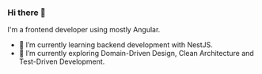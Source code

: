 ### Hi there 👋

I'm a frontend developer using mostly Angular.

- 🌱 I’m currently learning backend development with NestJS.
- 🔭 I’m currently exploring Domain-Driven Design, Clean Architecture and Test-Driven Development.


<!--
**3dmind/3dmind** is a ✨ _special_ ✨ repository because its `README.md` (this file) appears on your GitHub profile.

Here are some ideas to get you started:

- 👯 I’m looking to collaborate on ...
- 🤔 I’m looking for help with ...
- 💬 Ask me about ...
- 📫 How to reach me: ...
- 😄 Pronouns: ...
- ⚡ Fun fact: ...
-->
